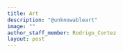```yaml
---
title: Art
description: "@unknowableart"
image: ""
author_staff_member: Rodrigo_Cortez
layout: post
---
```


<br>

<style>
#instafeed {
  display: grid;
  grid-template-columns: repeat(3, 1fr);
  grid-template-rows: repeat(3, 1fr);
  grid-column-gap: 1rem;
  grid-row-gap: 1rem;
  margin: auto;
}

#instafeed a {
  display: block;
}

#instafeed img {
  display: block;
  width: 100%;
  box-shadow: 0 4px 8px 0 rgba(0,0,0,0.2);
}
</style>

<!-- The target container for the images -->
<div id="instafeed"></div>

<!-- The Instafeed.js library (Don't use this URL in production!) -->
<script src="https://cdn.jsdelivr.net/gh/stevenschobert/instafeed.js@2.0.0rc1/src/instafeed.min.js"></script>

<!-- Configure and run instafeed -->
<script>
  var feed = new Instafeed({
    accessToken:"IGQVJXQl9uR2xaRjVrbzV3cTUydjNma0xNQlU5aEREeTJhMW9yRkNpR0VXVzJsN0pnWVJkUmNhYkpPVGZAwZAVRKOUlwdmttMXdqSDdJd0xWMzR6c0FGb0czNy10R2tPdjdLTDNWR2NTTFNHVmlueGxZANwZDZD",
    limit: 21
  });
  
  feed.run();
</script>

<br>
